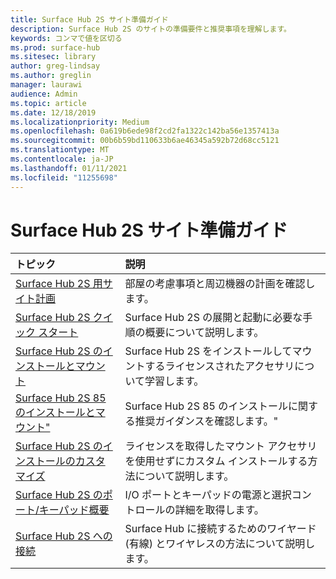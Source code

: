 ```yaml
---
title: Surface Hub 2S サイト準備ガイド
description: Surface Hub 2S のサイトの準備要件と推奨事項を理解します。
keywords: コンマで値を区切る
ms.prod: surface-hub
ms.sitesec: library
author: greg-lindsay
ms.author: greglin
manager: laurawi
audience: Admin
ms.topic: article
ms.date: 12/18/2019
ms.localizationpriority: Medium
ms.openlocfilehash: 0a619b6ede98f2cd2fa1322c142ba56e1357413a
ms.sourcegitcommit: 00b6b59bd110633b6ae46345a592b72d68cc5121
ms.translationtype: MT
ms.contentlocale: ja-JP
ms.lasthandoff: 01/11/2021
ms.locfileid: "11255698"
---
```

# Surface Hub 2S サイト準備ガイド

| トピック | 説明 |
|:-------|:-------|
| [Surface Hub 2S 用サイト計画](surface-hub-2s-site-planning.md) | 部屋の考慮事項と周辺機器の計画を確認します。 |
| [Surface Hub 2S クイック スタート](surface-hub-2s-quick-start.md) | Surface Hub 2S の展開と起動に必要な手順の概要について説明します。 |
| [Surface Hub 2S のインストールとマウント](surface-hub-2s-install-mount.md) | Surface Hub 2S をインストールしてマウントするライセンスされたアクセサリについて学習します。 |
| [Surface Hub 2S 85 のインストールとマウント"](surface-hub-2s-install-mount.md) | Surface Hub 2S 85 のインストールに関する推奨ガイダンスを確認します。" |
| [Surface Hub 2S のインストールのカスタマイズ](surface-hub-2s-custom-install.md) | ライセンスを取得したマウント アクセサリを使用せずにカスタム インストールする方法について説明します。|
| [Surface Hub 2S のポート/キーパッド概要](surface-hub-2s-port-keypad-overview.md) | I/O ポートとキーパッドの電源と選択コントロールの詳細を取得します。 |
| [Surface Hub 2S への接続](surface-hub-2s-connect.md) | Surface Hub に接続するためのワイヤード (有線) とワイヤレスの方法について説明します。|
